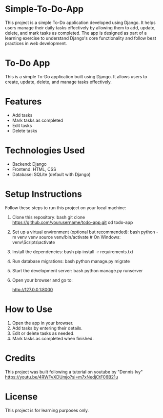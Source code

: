 # Simple-To-Do-App
This project is a simple To-Do application developed using Django. It helps users manage their daily tasks effectively by allowing them to add, update, delete, and mark tasks as completed. The app is designed as part of a learning exercise to understand Django's core functionality and follow best practices in web development.


# To-Do App

This is a simple To-Do application built using Django. It allows users to create, update, delete, and manage tasks effectively.

# Features
- Add tasks
- Mark tasks as completed
- Edit tasks
- Delete tasks

# Technologies Used
- Backend: Django
- Frontend: HTML, CSS
- Database: SQLite (default with Django)

# Setup Instructions
Follow these steps to run this project on your local machine:

1. Clone this repository:
   bash
   git clone https://github.com/yourusername/todo-app.git
   cd todo-app
   

2. Set up a virtual environment (optional but recommended):
   bash
   python -m venv venv
   source venv/bin/activate  # On Windows: venv\Scripts\activate
   

3. Install the dependencies:
   bash
   pip install -r requirements.txt
   

4. Run database migrations:
   bash
   python manage.py migrate
   

5. Start the development server:
   bash
   python manage.py runserver
   

6. Open your browser and go to:
   
   http://127.0.0.1:8000

# How to Use
1. Open the app in your browser.
2. Add tasks by entering their details.
3. Edit or delete tasks as needed.
4. Mark tasks as completed when finished.

# Credits
This project was built following a tutorial on youtube by "Dennis Ivy" https://youtu.be/4RWFvXDUmjo?si=m7xNedjCtF06B21u

# License
This project is for learning purposes only.
